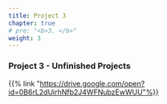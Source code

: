```yaml
---
title: Project 3
chapter: true
# pre: "<b>3. </b>"
weight: 3
---
```


### Project 3 - Unfinished Projects

{{% link "https://drive.google.com/open?id=0B6rL2dUirhNfb2J4WFNubzEwWUU"%}}
